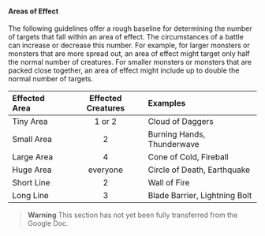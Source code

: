 #### Areas of Effect

The following guidelines offer a rough baseline for determining the number of targets that fall within an area of effect.
The circumstances of a battle can increase or decrease this number.
For example, for larger monsters or monsters that are more spread out, an area of effect might target only half the normal number of creatures.
For smaller monsters or monsters that are packed close together, an area of effect might include up to double the normal number of targets.

| Effected Area | Effected Creatures | Examples                      |
|:--------------|:------------------:|:------------------------------|
| Tiny Area     |       1 or 2       | Cloud of Daggers              |
| Small Area    |          2         | Burning Hands, Thunderwave    |
| Large Area    |          4         | Cone of Cold, Fireball        |
| Huge Area     |      everyone      | Circle of Death, Earthquake   |
| Short Line    |          2         | Wall of Fire                  |
| Long Line     |          3         | Blade Barrier, Lightning Bolt |

> **Warning**
> This section has not yet been fully transferred from the Google Doc.
